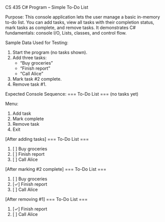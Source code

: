 CS 435 C# Program – Simple To-Do List

Purpose:
This console application lets the user manage a basic in-memory to-do list. You can add tasks, view all tasks with their completion status, mark tasks as complete, and remove tasks. It demonstrates C# fundamentals: console I/O, Lists, classes, and control flow.

Sample Data Used for Testing:
1) Start the program (no tasks shown).
2) Add three tasks:
   - “Buy groceries”
   - “Finish report”
   - “Call Alice”
3) Mark task #2 complete.
4) Remove task #1.

Expected Console Sequence:
=== To-Do List ===
 (no tasks yet)

Menu:
 1) Add task
 2) Mark complete
 3) Remove task
 4) Exit

[After adding tasks]
=== To-Do List ===
 1. [ ] Buy groceries
 2. [ ] Finish report
 3. [ ] Call Alice

[After marking #2 complete]
=== To-Do List ===
 1. [ ] Buy groceries
 2. [✓] Finish report
 3. [ ] Call Alice

[After removing #1]
=== To-Do List ===
 1. [✓] Finish report
 2. [ ] Call Alice
